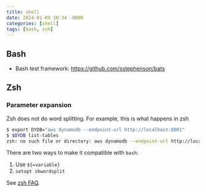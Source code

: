 ```yaml
---
title: shell
date: 2024-01-09 10:34 -0800
categories: [shell]
tags: [bash, zsh]
---
```


## Bash

- Bash test framework: https://github.com/sstephenson/bats

## Zsh

### Parameter expansion

Zsh does not do word splitting. For example, this is what happens in zsh

```zsh
$ export DYDB="aws dynamodb --endpoint-url http://localhost:8081"
$ $DYDB list-tables
zsh: no such file or directory: aws dynamodb --endpoint-url http://localhost:8081
```

There are two ways to make it compatible with `bash`:

1. Use `${=variable}`
2. `setopt shwordsplit`

See [zsh FAQ](https://zsh.sourceforge.io/FAQ/zshfaq03.html).
